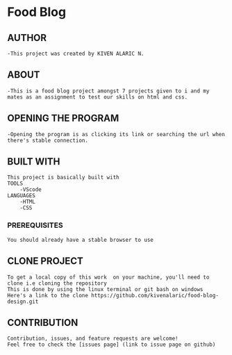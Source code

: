 # Food Blog

## AUTHOR
    -This project was created by KIVEN ALARIC N.
## ABOUT
    -This is a food blog project amongst 7 projects given to i and my mates as an assignment to test our skills on html and css.  
## OPENING THE PROGRAM
    -Opening the program is as clicking its link or searching the url when there's stable connection.
## BUILT WITH
    This project is basically built with
    TOOLS
        -VScode
    LANGUAGES
        -HTML
        -CSS
### PREREQUISITES
    You should already have a stable browser to use
## CLONE PROJECT
    To get a local copy of this work  on your machine, you'll need to clone i.e cloning the repository
    This is done by using the linux terminal or git bash on windows
    Here's a link to the clone https://github.com/kivenalaric/food-blog-design.git
## CONTRIBUTION
    Contribution, issues, and feature requests are welcome!
    Feel free to check the [issues page] (link to issue page on github)